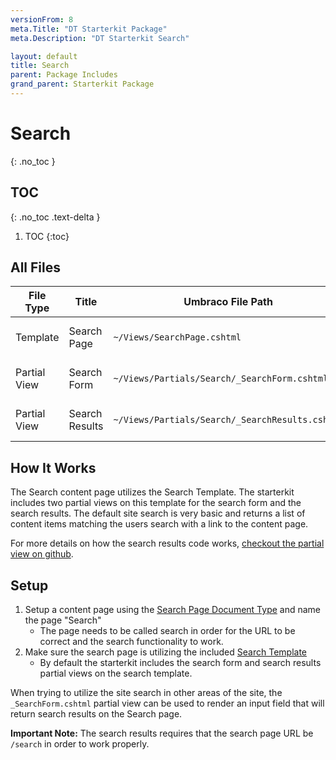 ```yaml
---
versionFrom: 8
meta.Title: "DT Starterkit Package"
meta.Description: "DT Starterkit Search"

layout: default
title: Search
parent: Package Includes
grand_parent: Starterkit Package
---
```


# Search
{: .no_toc }

## TOC
{: .no_toc .text-delta }

1. TOC
{:toc}

## All Files

| File Type | Title | Umbraco File Path | Github Link |
|-------|-------|-------|-------|
| Template | Search Page | `~/Views/SearchPage.cshtml` | [View on Github](https://github.com/bkclerke/MyUmbDocs/blob/master/Starterkit-Package/v8/files/Views/SearchPage.cshtml) |
| Partial View | Search Form | `~/Views/Partials/Search/_SearchForm.cshtml` | [View on Github](https://github.com/bkclerke/MyUmbDocs/blob/master/Starterkit-Package/v8/files/Views/Partials/Search/_SearchForm.cshtml) |
| Partial View | Search Results | `~/Views/Partials/Search/_SearchResults.cshtml` | [View on Github](https://github.com/bkclerke/MyUmbDocs/blob/master/Starterkit-Package/v8/files/Views/Partials/Search/_SearchResults.cshtml) |

## How It Works

The Search content page utilizes the Search Template. The starterkit includes two partial views on this template for the search form and the search results. The default site search is very basic and returns a list of content items matching the users search with a link to the content page.

For more details on how the search results code works, [checkout the partial view on github](https://github.com/bkclerke/MyUmbDocs/blob/master/Starterkit-Package/v8/files/Views/Partials/Search/_SearchResults.cshtml).


## Setup

1. Setup a content page using the [Search Page Document Type](/Starterkit-Package/v8/doctypes/Doctype-Search-Page-Schema.html) and name the page "Search"
   - The page needs to be called search in order for the URL to be correct and the search functionality to work.
2. Make sure the search page is utilizing the included [Search Template](https://github.com/bkclerke/MyUmbDocs/blob/master/Starterkit-Package/v8/files/Views/SearchPage.cshtml)
   - By default the starterkit includes the search form and search results partial views on the search template.

When trying to utilize the site search in other areas of the site, the `_SearchForm.cshtml` partial view can be used to render an input field that will return search results on the Search page. 

**Important Note:** The search results requires that the search page URL be `/search` in order to work properly.